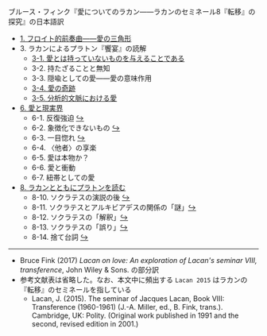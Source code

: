 ブルース・フィンク『愛についてのラカン——ラカンのセミネール8『転移』の探究』の日本語訳

- [1\. フロイト的前奏曲——愛の三角形](https://github.com/kyonenya/lacan-on-love/blob/main/1_%E3%83%95%E3%83%AD%E3%82%A4%E3%83%88%E7%9A%84%E5%89%8D%E5%A5%8F%E6%9B%B2%E2%80%94%E2%80%94%E6%84%9B%E3%81%AE%E4%B8%89%E8%A7%92%E5%BD%A2.md)
- 3\. ラカンによるプラトン『饗宴』の読解
	- [3-1. 愛とは持っていないものを与えることである](https://github.com/kyonenya/lacan-on-love/blob/main/3-1_%E6%84%9B%E3%81%A8%E3%81%AF%E6%8C%81%E3%81%A3%E3%81%A6%E3%81%84%E3%81%AA%E3%81%84%E3%82%82%E3%81%AE%E3%82%92%E4%B8%8E%E3%81%88%E3%82%8B%E3%81%93%E3%81%A8%E3%81%A7%E3%81%82%E3%82%8B.md)
	- 3-2. 持たざることと無知
	- 3-3. 隠喩としての愛——愛の意味作用
	- [3-4. 愛の奇跡](https://github.com/kyonenya/lacan-on-love/blob/main/3-4_%E6%84%9B%E3%81%AE%E5%A5%87%E8%B7%A1.md)
	- [3-5. 分析的文脈における愛](https://github.com/kyonenya/lacan-on-love/blob/main/3-5_%E5%88%86%E6%9E%90%E7%9A%84%E6%96%87%E8%84%88%E3%81%AB%E3%81%8A%E3%81%91%E3%82%8B%E6%84%9B.md)
- [6\. 愛と現実界](https://github.com/kyonenya/lacan-on-love/blob/main/6_%E6%84%9B%E3%81%A8%E7%8F%BE%E5%AE%9F%E7%95%8C.md)
	- 6-1. 反復強迫 [↪︎](https://github.com/kyonenya/lacan-on-love/blob/main/6_%E6%84%9B%E3%81%A8%E7%8F%BE%E5%AE%9F%E7%95%8C.md#6-1-%E5%8F%8D%E5%BE%A9%E5%BC%B7%E8%BF%AB93)
	- 6-2. 象徴化できないもの [↪︎](https://github.com/kyonenya/lacan-on-love/blob/main/6_%E6%84%9B%E3%81%A8%E7%8F%BE%E5%AE%9F%E7%95%8C.md#6-2-%E8%B1%A1%E5%BE%B4%E5%8C%96%E3%81%A7%E3%81%8D%E3%81%AA%E3%81%84%E3%82%82%E3%81%AE94)
	- 6-3. 一目惚れ [↪︎](https://github.com/kyonenya/lacan-on-love/blob/main/6_%E6%84%9B%E3%81%A8%E7%8F%BE%E5%AE%9F%E7%95%8C.md#6-3-%E4%B8%80%E7%9B%AE%E6%83%9A%E3%82%8C95)
	- 6-4. 〈他者〉の享楽
	- 6-5. 愛は本物か？
	- 6-6. 愛と衝動
	- 6-7. 紐帯としての愛
- [8\. ラカンとともにプラトンを読む](https://github.com/kyonenya/lacan-on-love/blob/main/8_%E3%83%A9%E3%82%AB%E3%83%B3%E3%81%A8%E3%81%A8%E3%82%82%E3%81%AB%E3%83%97%E3%83%A9%E3%83%88%E3%83%B3%E3%82%92%E8%AA%AD%E3%82%80.md)
	- 8-10. ソクラテスの演説の後 [↪︎](https://github.com/kyonenya/lacan-on-love/blob/main/8_%E3%83%A9%E3%82%AB%E3%83%B3%E3%81%A8%E3%81%A8%E3%82%82%E3%81%AB%E3%83%97%E3%83%A9%E3%83%88%E3%83%B3%E3%82%92%E8%AA%AD%E3%82%80.md#8-10-%E3%82%BD%E3%82%AF%E3%83%A9%E3%83%86%E3%82%B9%E3%81%AE%E6%BC%94%E8%AA%AC%E3%81%AE%E5%BE%8C189)
	- 8-11. ソクラテスとアルキビアデスの関係の「謎」[↪︎](https://github.com/kyonenya/lacan-on-love/blob/main/8_%E3%83%A9%E3%82%AB%E3%83%B3%E3%81%A8%E3%81%A8%E3%82%82%E3%81%AB%E3%83%97%E3%83%A9%E3%83%88%E3%83%B3%E3%82%92%E8%AA%AD%E3%82%80.md#8-11-%E3%82%BD%E3%82%AF%E3%83%A9%E3%83%86%E3%82%B9%E3%81%A8%E3%82%A2%E3%83%AB%E3%82%AD%E3%83%93%E3%82%A2%E3%83%87%E3%82%B9%E3%81%AE%E9%96%A2%E4%BF%82%E3%81%AE%E8%AC%8E192)
	- 8-12. ソクラテスの「解釈」[↪︎](https://github.com/kyonenya/lacan-on-love/blob/main/8_%E3%83%A9%E3%82%AB%E3%83%B3%E3%81%A8%E3%81%A8%E3%82%82%E3%81%AB%E3%83%97%E3%83%A9%E3%83%88%E3%83%B3%E3%82%92%E8%AA%AD%E3%82%80.md#8-12-%E3%82%BD%E3%82%AF%E3%83%A9%E3%83%86%E3%82%B9%E3%81%AE%E8%A7%A3%E9%87%88195)
	- 8-13. ソクラテスの「誤り」[↪︎](https://github.com/kyonenya/lacan-on-love/blob/main/8_%E3%83%A9%E3%82%AB%E3%83%B3%E3%81%A8%E3%81%A8%E3%82%82%E3%81%AB%E3%83%97%E3%83%A9%E3%83%88%E3%83%B3%E3%82%92%E8%AA%AD%E3%82%80.md#8-13-%E3%82%BD%E3%82%AF%E3%83%A9%E3%83%86%E3%82%B9%E3%81%AE%E8%AA%A4%E3%82%8A196)
	- 8-14. 捨て台詞 [↪︎](https://github.com/kyonenya/lacan-on-love/blob/main/8_%E3%83%A9%E3%82%AB%E3%83%B3%E3%81%A8%E3%81%A8%E3%82%82%E3%81%AB%E3%83%97%E3%83%A9%E3%83%88%E3%83%B3%E3%82%92%E8%AA%AD%E3%82%80.md#8-14-%E6%8D%A8%E3%81%A6%E5%8F%B0%E8%A9%9E199)

---

- Bruce Fink (2017) *Lacan on love: An exploration of Lacan's seminar VIII, transference*, John Wiley & Sons. の部分訳
- 参考文献表は省略した。なお、本文中に頻出する `Lacan 2015` はラカンの『転移』のセミネールを指している
	- Lacan, J. (2015). The seminar of Jacques Lacan, Book VIII: Transference (1960-1961) (J.-A. Miller, ed., B. Fink, trans.). Cambridge, UK: Polity. (Original work published in 1991 and the second, revised edition in 2001.)
